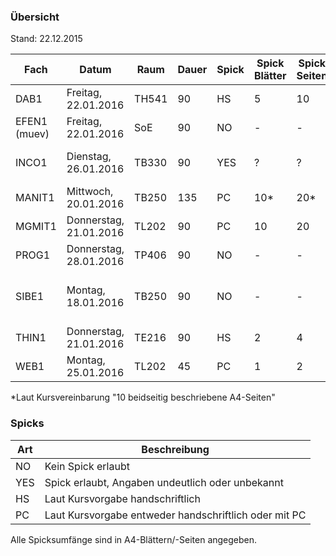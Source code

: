 ### Übersicht
Stand: 22.12.2015

Fach          | Datum                  | Raum   | Dauer | Spick         | Spick Blätter | Spick Seiten  | Hilfsmittel
---           | ---                    | ---    | ---   | ---           | ---           | ---           | ---
DAB1          | Freitag, 22.01.2016    | TH541  | 90    | HS            | 5             | 10            | Keine
EFEN1 (muev)  | Freitag, 22.01.2016    | SoE    | 90    | NO            | -             | -             | Keine
INCO1         | Dienstag, 26.01.2016   | TB330  | 90    | YES           | ?             | ?             | Unterlagen, keine el. Hilfsmittel/Bücher ausser TR
MANIT1        | Mittwoch, 20.01.2016   | TB250  | 135   | PC            | 10*           | 20*           | TR, Formelsammlung
MGMIT1        | Donnerstag, 21.01.2016 | TL202  | 90    | PC            | 10            | 20            | TR
PROG1         | Donnerstag, 28.01.2016 | TP406  | 90    | NO            | -             | -             | Keine
SIBE1         | Montag, 18.01.2016     | TB250  | 90    | NO            | -             | -             | PC, Memory Stick, Gedruckte Unterrichtsmaterialien, Wörter-/Lehrbücher
THIN1         | Donnerstag, 21.01.2016 | TE216  | 90    | HS            | 2             | 4             | Keine
WEB1          | Montag, 25.01.2016     | TL202  | 45    | PC            | 1             | 2             | Keine

*Laut Kursvereinbarung "10 beidseitig beschriebene A4-Seiten"

### Spicks

Art   | Beschreibung
---   | ---
NO    | Kein Spick erlaubt
YES   | Spick erlaubt, Angaben undeutlich oder unbekannt
HS    | Laut Kursvorgabe handschriftlich
PC    | Laut Kursvorgabe entweder handschriftlich oder mit PC

Alle Spicksumfänge sind in A4-Blättern/-Seiten angegeben.
